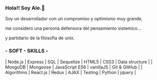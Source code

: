 ### Hola!! Soy Ale.👋

Soy un desarrollador con un compromiso y optimismo muy grande,

me considero una persona defensora del pensamiento sistemico... 

y partidario de la filosofia de unix.

 ### - SOFT - SKILLS -

| Node.js | Express | SQL | Sequelize | HTML5 | CSS3 | Data structure |
| MongoDB | Mongoose | JavaScript ES6 | vanillaJS | Git & GitHub | 
| Algorithms | React.js | Redux | AJAX | Testing | Python | jquery |
